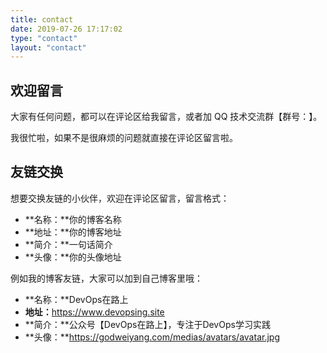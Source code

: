 ```yaml
---
title: contact
date: 2019-07-26 17:17:02
type: "contact"
layout: "contact"
---
```


## 欢迎留言

大家有任何问题，都可以在评论区给我留言，或者加 QQ 技术交流群【群号：】。

我很忙啦，如果不是很麻烦的问题就直接在评论区留言啦。

## 友链交换

想要交换友链的小伙伴，欢迎在评论区留言，留言格式：

* **名称：**你的博客名称
* **地址：**你的博客地址
* **简介：**一句话简介
* **头像：**你的头像地址

例如我的博客友链，大家可以加到自己博客里哦：

* **名称：**DevOps在路上
* **地址：**<https://www.devopsing.site>
* **简介：**公众号【DevOps在路上】，专注于DevOps学习实践
* **头像：**https://godweiyang.com/medias/avatars/avatar.jpg